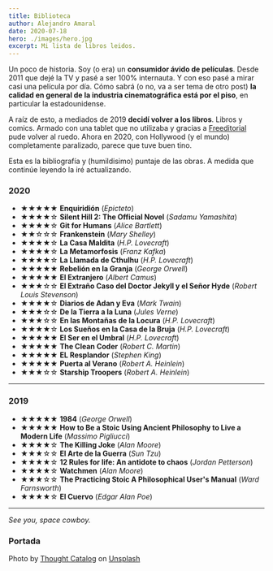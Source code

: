 ```yaml
---
title: Biblioteca
author: Alejandro Amaral
date: 2020-07-18
hero: ./images/hero.jpg
excerpt: Mi lista de libros leidos.
---
```


Un poco de historia. Soy (o era) un **consumidor ávido de películas**. Desde 2011 que 
dejé la TV y pasé a ser 100% internauta. Y con eso pasé a mirar casi una película 
por día. Cómo sabrá (o no, va a ser tema de otro post) **la calidad en general de la
industria cinematográfica está por el piso**, en particular la estadounidense.

A raíz de esto, a mediados de 2019 **decidí volver a los libros**. Libros y
comics. Armado con una tablet que no utilizaba y gracias a [Freeditorial](https://freeditorial.com/es/books/search) 
pude volver al ruedo. Ahora en 2020, con Hollywood (y el mundo) completamente paralizado, 
parece que tuve buen tino.

Esta es la bibliografía y (humildisimo) puntaje de las obras. A medida que continúe
leyendo la iré actualizando.


### 2020

- ★★★★★ **Enquiridión** (_Epicteto_)
- ★★★★☆ **Silent Hill 2: The Official Novel** (_Sadamu Yamashita_)
- ★★★★☆ **Git for Humans** (_Alice Bartlett_)
- ★★☆☆☆ **Frankenstein** (_Mary Shelley_)
- ★★★★☆ **La Casa Maldita** (_H.P. Lovecraft_)
- ★★★★☆ **La Metamorfosis** (_Franz Kafka_)
- ★★★★☆ **La Llamada de Cthulhu** (_H.P. Lovecraft_)
- ★★★★★ **Rebelión en la Granja** (_George Orwell_)
- ★★★★★ **El Extranjero** (_Albert Camus_)
- ★★★☆☆ **El Extraño Caso del Doctor Jekyll y el Señor Hyde** (_Robert Louis Stevenson_)
- ★★★★☆ **Diarios de Adan y Eva** (_Mark Twain_)
- ★★★☆☆ **De la Tierra a la Luna** (_Jules Verne_)
- ★★★☆☆ **En las Montañas de la Locura** (_H.P. Lovecraft_)
- ★★★★☆ **Los Sueños en la Casa de la Bruja** (_H.P. Lovecraft_)
- ★★★★★ **El Ser en el Umbral** (_H.P. Lovecraft_)
- ★★★★★ **The Clean Coder** (_Robert C. Martin_)
- ★★★★★ **EL Resplandor** (_Stephen King_)
- ★★★★★ **Puerta al Verano** (_Robert A. Heinlein_)
- ★★★☆☆ **Starship Troopers** (_Robert A. Heinlein_)

---

### 2019
- ★★★★★ **1984** (_George Orwell_)
- ★★★★★ **How to Be a Stoic Using Ancient Philosophy to Live a Modern Life** (_Massimo
    Pigliucci_)
- ★★★★☆ **The Killing Joke** (_Alan Moore_)
- ★★★☆☆ **El Arte de la Guerra** (_Sun Tzu_)
- ★★★★☆ **12 Rules for life: An antidote to chaos** (_Jordan Petterson_)
- ★★★★☆ **Watchmen** (_Alan Moore_)
- ★★★☆☆ **The Practicing Stoic A Philosophical User's Manual** (_Ward Farnsworth_)
- ★★★★☆ **El Cuervo** (_Edgar Alan Poe_)

---


_See you, space cowboy._


### Portada

Photo by <a href="https://unsplash.com/@thoughtcatalog?utm_source=unsplash&amp;utm_medium=referral&amp;utm_content=creditCopyText">Thought Catalog</a> on <a href="https://unsplash.com/s/photos/books?utm_source=unsplash&amp;utm_medium=referral&amp;utm_content=creditCopyText">Unsplash</a>
